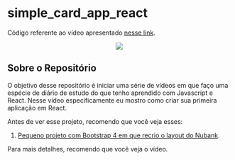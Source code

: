 # simple_card_app_react

Código referente ao vídeo apresentado [nesse link](https://youtu.be/AkFjbB6s2W4).

<p align="center">
  <a href="https://youtu.be/AkFjbB6s2W4"><img src="https://img.youtube.com/vi/AkFjbB6s2W4/maxresdefault.jpg"></a>
</p>

## Sobre o Repositório

O objetivo desse repositório é iniciar uma série de vídeos em que faço uma espécie de diário de estudo do que tenho aprendido com Javascript e React. Nesse vídeo especificamente eu mostro como criar sua primeira aplicação em React.

Antes de ver esse projeto, recomendo que você veja esses:

1. [Pequeno projeto com Bootstrap 4 em que recrio o layout do Nubank](https://github.com/lucaslattari/redesign-nubank-bootstrap).

Para mais detalhes, recomendo que você veja o vídeo.
